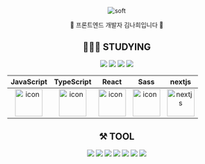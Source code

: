 <div align=center>
  
![soft](https://capsule-render.vercel.app/api?type=soft&color=auto&text=🌱Nahee's&nbsp;GitHub&fontSize=40&animation=twinkling)

<center>🌱 프론트엔드 개발자 김나희입니다 🌱<center>

## 👩🏻‍💻 STUDYING
<div>
  <img src="https://img.shields.io/badge/html5-E34F26?style=flat&logo=HTML5&logoColor=white"/>
  <img src="https://img.shields.io/badge/css3-1572B6?style=flat&logo=CSS3&logoColor=white"/>
  <img src="https://img.shields.io/badge/styled%20components-DB7093?style=flat&logo=styled-components&logoColor=white"/>
  <img src="https://img.shields.io/badge/Redux-764ABC?style=flat&logo=Redux&logoColor=white"/>
</div>


|JavaScript|TypeScript|React|Sass|nextjs|
| :--: | :--: | :--: | :--: | :--: |
| <img src="https://techstack-generator.vercel.app/js-icon.svg" alt="icon" width="63" height="63" /> | <img src="https://techstack-generator.vercel.app/ts-icon.svg" alt="icon" width="63" height="63" /> | <img src="https://techstack-generator.vercel.app/react-icon.svg" alt="icon" width="63" height="63" /> | <img src="https://techstack-generator.vercel.app/sass-icon.svg" alt="icon" width="63" height="63" />|<img src="https://skillicons.dev/icons?i=nextjs" width="63" height="63" alt="nextjs" /></div> |

## ⚒ TOOL
<div>
  <img src="https://img.shields.io/badge/vsCode-007ACC?style=flat&logo=Visual Studio Code&logoColor=white"/>
  <img src="https://img.shields.io/badge/Git-F05032?style=flat&logo=Git&logoColor=white"/>
  <img src="https://img.shields.io/badge/GitHub-181717?style=flat&logo=GitHub&logoColor=white"/>
  <img src="https://img.shields.io/badge/Notion-000000?style=flat&logo=Notion&logoColor=white"/>
  <img src="https://img.shields.io/badge/Slack-4A154B?style=flat&logo=Slack&logoColor=white"/>
  <img src="https://img.shields.io/badge/AWS-232F3E?style=flat&logo=Amazon AWS&logoColor=white"/>
  <img src="https://img.shields.io/badge/Trello-0052CC?style=flat&logo=Trello&logoColor=white"/>
</div>








